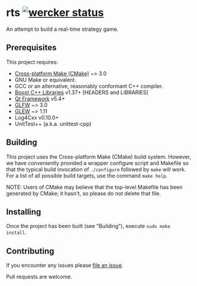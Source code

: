 # rts [![wercker status](https://app.wercker.com/status/f003d0db992b2d8b0f934fcc7b20cd3e/s "wercker status")](https://app.wercker.com/project/bykey/f003d0db992b2d8b0f934fcc7b20cd3e)

An attempt to build a real-time strategy game.

## Prerequisites

This project requires:
  * [Cross-platform Make (CMake)](http://www.cmake.org/) ~> 3.0
  * GNU Make or equivalent.
  * GCC or an alternative, reasonably conformant C++ compiler.
  * [Boost C++ Libraries](http://www.boost.org/) v1.37+ [HEADERS and LIBRARIES]
  * [Qt Framework](https://qt-project.org/) v5.4+
  * [GLFW](http://www.glfw.org/) ~> 3.0
  * [GLEW](http://glew.sourceforge.net/) ~> 1.11
  * Log4Cxx v0.10.0+
  * UnitTest++ (a.k.a. unittest-cpp)

## Building

This project uses the Cross-platform Make (CMake) build system. However, we
have conveniently provided a wrapper configure script and Makefile so that
the typical build invocation of `./configure` followed by `make` will work.
For a list of all possible build targets, use the command `make help`.

NOTE: Users of CMake may believe that the top-level Makefile has been
generated by CMake; it hasn't, so please do not delete that file.

## Installing

Once the project has been built (see "Building"), execute `sudo make install`.

## Contributing

If you encounter any issues please [file an issue](https://github.com/tobscher/rts/issues/new).

Pull requests are welcome.
